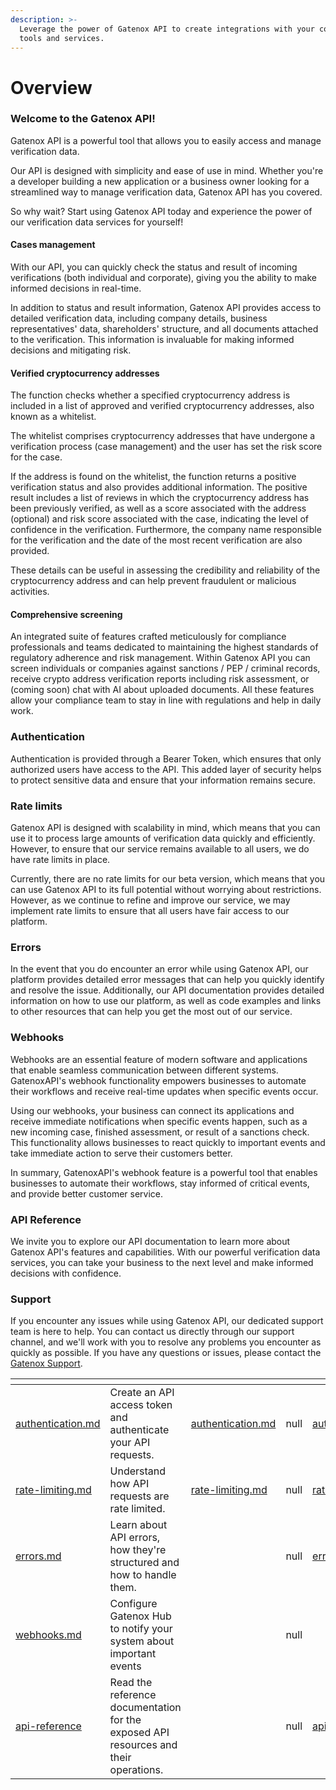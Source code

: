 ```yaml
---
description: >-
  Leverage the power of Gatenox API to create integrations with your company's
  tools and services.
---
```


# Overview

### Welcome to the Gatenox API!

Gatenox API is a powerful tool that allows you to easily access and manage verification data.

Our API is designed with simplicity and ease of use in mind. Whether you're a developer building a new application or a business owner looking for a streamlined way to manage verification data, Gatenox API has you covered.

So why wait? Start using Gatenox API today and experience the power of our verification data services for yourself!

#### Cases management

With our API, you can quickly check the status and result of incoming verifications (both individual and corporate), giving you the ability to make informed decisions in real-time.

In addition to status and result information, Gatenox API provides access to detailed verification data, including company details, business representatives' data, shareholders' structure, and all documents attached to the verification. This information is invaluable for making informed decisions and mitigating risk.

#### Verified cryptocurrency addresses

The function checks whether a specified cryptocurrency address is included in a list of approved and verified cryptocurrency addresses, also known as a whitelist.

The whitelist comprises cryptocurrency addresses that have undergone a verification process (case management) and the user has set the risk score for the case.

If the address is found on the whitelist, the function returns a positive verification status and also provides additional information. The positive result includes a list of reviews in which the cryptocurrency address has been previously verified, as well as a score associated with the address (optional) and risk score associated with the case, indicating the level of confidence in the verification. Furthermore, the company name responsible for the verification and the date of the most recent verification are also provided.

These details can be useful in assessing the credibility and reliability of the cryptocurrency address and can help prevent fraudulent or malicious activities.

#### Comprehensive screening

An integrated suite of features crafted meticulously for compliance professionals and teams dedicated to maintaining the highest standards of regulatory adherence and risk management. Within Gatenox API you can screen individuals or companies against sanctions / PEP / criminal records, receive crypto address verification reports including risk assessment, or (coming soon) chat with AI about uploaded documents. All these features allow your compliance team to stay in line with regulations and help in daily work.

### Authentication

Authentication is provided through a Bearer Token, which ensures that only authorized users have access to the API. This added layer of security helps to protect sensitive data and ensure that your information remains secure.&#x20;

### Rate limits

Gatenox API is designed with scalability in mind, which means that you can use it to process large amounts of verification data quickly and efficiently. However, to ensure that our service remains available to all users, we do have rate limits in place.

Currently, there are no rate limits for our beta version, which means that you can use Gatenox API to its full potential without worrying about restrictions. However, as we continue to refine and improve our service, we may implement rate limits to ensure that all users have fair access to our platform.

### Errors

In the event that you do encounter an error while using Gatenox API, our platform provides detailed error messages that can help you quickly identify and resolve the issue. Additionally, our API documentation provides detailed information on how to use our platform, as well as code examples and links to other resources that can help you get the most out of our service.

### Webhooks

Webhooks are an essential feature of modern software and applications that enable seamless communication between different systems. GatenoxAPI's webhook functionality empowers businesses to automate their workflows and receive real-time updates when specific events occur.

Using our webhooks, your business can connect its applications and receive immediate notifications when specific events happen, such as a new incoming case, finished assessment, or result of a sanctions check. This functionality allows businesses to react quickly to important events and take immediate action to serve their customers better.

In summary, GatenoxAPI's webhook feature is a powerful tool that enables businesses to automate their workflows, stay informed of critical events, and provide better customer service.

### API Reference

We invite you to explore our API documentation to learn more about Gatenox API's features and capabilities. With our powerful verification data services, you can take your business to the next level and make informed decisions with confidence.

### Support

If you encounter any issues while using Gatenox API, our dedicated support team is here to help. You can contact us directly through our support channel, and we'll work with you to resolve any problems you encounter as quickly as possible. If you have any questions or issues, please contact the [Gatenox Support](mailto:support@gatenox.com).

<table data-card-size="large" data-view="cards"><thead><tr><th data-type="content-ref"></th><th></th><th data-hidden data-type="content-ref"></th><th data-hidden data-type="rating" data-max="5"></th><th data-hidden data-type="content-ref"></th><th data-hidden data-type="files"></th></tr></thead><tbody><tr><td><a href="authentication.md">authentication.md</a></td><td>Create an API access token and authenticate your API requests.</td><td><a href="authentication.md">authentication.md</a></td><td>null</td><td><a href="authentication.md">authentication.md</a></td><td></td></tr><tr><td><a href="rate-limiting.md">rate-limiting.md</a></td><td>Understand how API requests are rate limited.</td><td><a href="rate-limiting.md">rate-limiting.md</a></td><td>null</td><td><a href="rate-limiting.md">rate-limiting.md</a></td><td></td></tr><tr><td><a href="errors.md">errors.md</a></td><td>Learn about API errors, how they're structured and how to handle them.</td><td></td><td>null</td><td><a href="errors.md">errors.md</a></td><td></td></tr><tr><td><a href="../webhooks.md">webhooks.md</a></td><td>Configure Gatenox Hub to notify your system about important events</td><td></td><td>null</td><td></td><td></td></tr><tr><td><a href="../api-reference/">api-reference</a></td><td>Read the reference documentation for the exposed API resources and their operations.</td><td></td><td>null</td><td><a href="../api-reference/">api-reference</a></td><td></td></tr></tbody></table>

